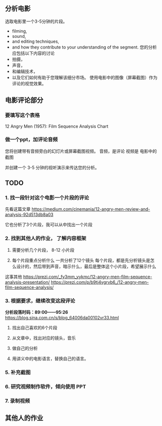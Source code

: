 ## 分析电影
选取电影里一个3-5分钟的片段。

- filming, 
- sound, 
- and editing techniques, 
- and how they contribute to your understanding of the segment. 
您的分析应包括以下内容的讨论
- 拍摄，
- 声音，
- 和编辑技术，
- 以及它们如何有助于您理解该细分市场。
使用电影中的图像（屏幕截图）作为评论的视觉效果。


## 电影评论部分

### 要填写这个表格
12 Angry Men (1957): Film Sequence Analysis Chart


### 做一个ppt，加评论音频

您将创建带有音频旁白的幻灯片或屏幕截图视频。
音频，是评论
视频是 电影中的截图

并创建一个 3-5 分钟的视听演示来传达您的分析。

## TODO

### 1. 找一段针对这个电影一个片段的评论

先看这篇文章
https://medium.com/cinemania/12-angry-men-review-and-analysis-92d513db8a03

它也分析了3个片段，我可以从中找出一个片段

### 2. 找到其他人的作业， 了解内容框架
1. 需要分析几个片段，
8-12  小片段

1. 每个片段重点分析什么
一共分析了12个镜头
每个片段，都是先分析镜头是怎么设计的，然后带到声音，暗示什么，最后是整体这个小片段，希望展示什么


这事其他
https://prezi.com/_fy3mm_yykmc/12-angry-men-film-sequence-analysis-presentation/
https://prezi.com/p/b9tj4vgrvb6_/12-angry-men-film-sequence-analysis/

### 3. 根据要求，继续改变这段评论
**分析段落时码：89:00——95:26**
https://blog.sina.com.cn/s/blog_64006da00102vr33.html

1. 找出自己喜欢的6个片段
2. 从文章中，找出对应的镜头，音乐
3. 做自己的分析

4. 用讲义中的电影语言，替换自己的语言。

### 5. 补充截图


### 6. 研究视频制作软件，倾向使用 PPT


### 7. 录制视频


## 其他人的作业



